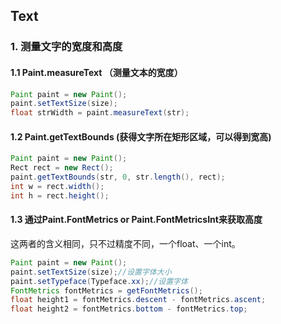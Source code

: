 ## Text

### 1. 测量文字的宽度和高度

#### 1.1 Paint.measureText （测量文本的宽度）

```java
Paint paint = new Paint();
paint.setTextSize(size);
float strWidth = paint.measureText(str);
```

#### 1.2 Paint.getTextBounds (获得文字所在矩形区域，可以得到宽高)

```java
Paint paint = new Paint();
Rect rect = new Rect();  
paint.getTextBounds(str, 0, str.length(), rect);  
int w = rect.width();  
int h = rect.height();
```

#### 1.3 通过Paint.FontMetrics or Paint.FontMetricsInt来获取高度

这两者的含义相同，只不过精度不同，一个float、一个int。

```java
Paint paint = new Paint();
paint.setTextSize(size);//设置字体大小
paint.setTypeface(Typeface.xx);//设置字体
FontMetrics fontMetrics = getFontMetrics();
float height1 = fontMetrics.descent - fontMetrics.ascent;
float height2 = fontMetrics.bottom - fontMetrics.top;
```